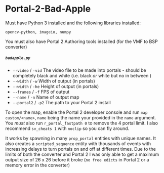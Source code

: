 # Portal-2-Bad-Apple

Must have Python 3 installed and the following libraries installed:

`opencv-python, imageio, numpy`

You must also have Portal 2 Authoring tools installed (for the VMF to BSP converter)

##### `badapple.py`

* `--video` / `-vid` The video file to be made into portals - should be completely black and white (i.e. black *or* white but no in between )
* `--width` / `-w` Width of output (in portals)
* `--width` / `-he` Height of output (in portals)
* `--frames` / `-f` FPS of output
* `--name` / `-n` Name of output map
* `--portal2` / `-p2` The path to your Portal 2 install

To open the map, enable the Portal 2 developer console and run `map custom/<name>`, `name` being the name your provided in the `name` argument. You *must* also run `r_portal_fastpath 0` to remove the 4 portal limit. I also recommend  `sv_cheats 1` with `noclip` so you can fly around.

It works by spawning in many `prop_portal` entities with unique names. It also creates a `scripted_sequence` entity with thousands of events with increasing delays to turn portals on and off at different times. Due to the limits of both the converter and Portal 2 I was only able to get a maximum output size of 26 x 26 before it broke (`no free edicts` in Portal 2 or a memory error in the converter)
